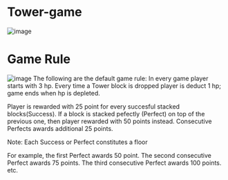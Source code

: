 # Tower-game
![image](https://github.com/user-attachments/assets/5630a795-2489-4d18-bfe5-4815dcd9c0dd)
# Game Rule
![image](https://user-images.githubusercontent.com/17680888/47480922-93a20c00-d864-11e8-8f7c-6d1d60184730.gif)
The following are the default game rule:
In every game player starts with 3 hp. Every time a Tower block is dropped player is deduct 1 hp; game ends when hp is depleted.

Player is rewarded with 25 point for every succesful stacked blocks(Success). If a block is stacked pefectly (Perfect) on top of the previous one, then player rewarded with 50 points instead. Consecutive Perfects awards additional 25 points.

Note: Each Success or Perfect constitutes a floor

For example, the first Perfect awards 50 point. The second consecutive Perfect awards 75 points. The third consecutive Perfect awards 100 points. etc.
